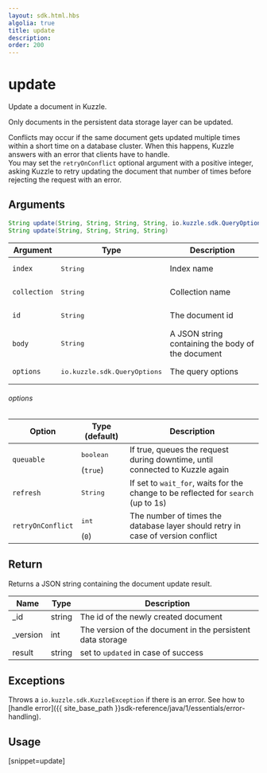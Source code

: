 ```yaml
---
layout: sdk.html.hbs
algolia: true
title: update
description:
order: 200
---
```


# update

Update a document in Kuzzle.

Only documents in the persistent data storage layer can be updated.

Conflicts may occur if the same document gets updated multiple times within a short time on a database cluster. When this happens, Kuzzle answers with an error that clients have to handle.  
You may set the `retryOnConflict` optional argument with a positive integer, asking Kuzzle to retry updating the document that number of times before rejecting the request with an error.

## Arguments

```java
String update(String, String, String, String, io.kuzzle.sdk.QueryOptions)
String update(String, String, String, String)
```

| Argument | Type | Description |
| --- | --- | --- |
| `index` | <pre>String</pre> | Index name |
| `collection` | <pre>String</pre> | Collection name |
| `id` | <pre>String</pre> | The document id |
| `body` | <pre>String</pre> | A JSON string containing the body of the document |
| `options` | <pre>io.kuzzle.sdk.QueryOptions</pre> | The query options |

###### options

| Option | Type (default) | Description | 
| --- | --- | --- | 
| `queuable` | <pre>boolean</pre> (`true`)| If true, queues the request during downtime, until connected to Kuzzle again |
| `refresh` | <pre>String</pre> | If set to `wait_for`, waits for the change to be reflected for `search` (up to 1s) |
| `retryOnConflict` | <pre>int</pre> (`0`) | The number of times the database layer should retry in case of version conflict |

## Return

Returns a JSON string containing the document update result.

| Name | Type | Description
| --- | --- | ---
| _id | string | The id of the newly created document
| _version | int | The version of the document in the persistent data storage
| result | string | set to `updated` in case of success

## Exceptions

Throws a `io.kuzzle.sdk.KuzzleException` if there is an error. See how to [handle error]({{ site_base_path }}sdk-reference/java/1/essentials/error-handling).

## Usage

[snippet=update]

